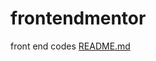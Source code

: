 # frontendmentor
front end codes
[README.md](https://github.com/adedd/frontendmentor/files/9464502/README.md)
